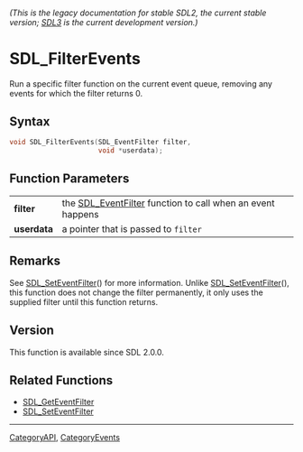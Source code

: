 ###### (This is the legacy documentation for stable SDL2, the current stable version; [SDL3](https://wiki.libsdl.org/SDL3/) is the current development version.)
# SDL_FilterEvents

Run a specific filter function on the current event queue, removing any events for which the filter returns 0.

## Syntax

```c
void SDL_FilterEvents(SDL_EventFilter filter,
                      void *userdata);

```

## Function Parameters

|                  |                                                                               |
| ---------------- | ----------------------------------------------------------------------------- |
| **filter**       | the [SDL_EventFilter](SDL_EventFilter) function to call when an event happens |
| **userdata**     | a pointer that is passed to `filter`                                          |

## Remarks

See [SDL_SetEventFilter](SDL_SetEventFilter)() for more information. Unlike
[SDL_SetEventFilter](SDL_SetEventFilter)(), this function does not change
the filter permanently, it only uses the supplied filter until this
function returns.

## Version

This function is available since SDL 2.0.0.

## Related Functions

* [SDL_GetEventFilter](SDL_GetEventFilter)
* [SDL_SetEventFilter](SDL_SetEventFilter)

----
[CategoryAPI](CategoryAPI), [CategoryEvents](CategoryEvents)


